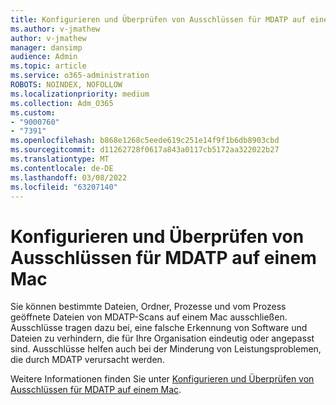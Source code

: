 ```yaml
---
title: Konfigurieren und Überprüfen von Ausschlüssen für MDATP auf einem Mac
ms.author: v-jmathew
author: v-jmathew
manager: dansimp
audience: Admin
ms.topic: article
ms.service: o365-administration
ROBOTS: NOINDEX, NOFOLLOW
ms.localizationpriority: medium
ms.collection: Adm_O365
ms.custom:
- "9000760"
- "7391"
ms.openlocfilehash: b868e1268c5eede619c251e14f9f1b6db8903cbd
ms.sourcegitcommit: d11262728f0617a843a0117cb5172aa322022b27
ms.translationtype: MT
ms.contentlocale: de-DE
ms.lasthandoff: 03/08/2022
ms.locfileid: "63207140"
---
```

# <a name="configure-and-validate-exclusions-for-mdatp-on-a-mac"></a>Konfigurieren und Überprüfen von Ausschlüssen für MDATP auf einem Mac

Sie können bestimmte Dateien, Ordner, Prozesse und vom Prozess geöffnete Dateien von MDATP-Scans auf einem Mac ausschließen. Ausschlüsse tragen dazu bei, eine falsche Erkennung von Software und Dateien zu verhindern, die für Ihre Organisation eindeutig oder angepasst sind. Ausschlüsse helfen auch bei der Minderung von Leistungsproblemen, die durch MDATP verursacht werden.

Weitere Informationen finden Sie unter [Konfigurieren und Überprüfen von Ausschlüssen für MDATP auf einem Mac](https://go.microsoft.com/fwlink/?linkid=2144616).
